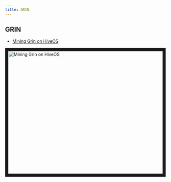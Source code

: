 ```yaml
---
title: GRIN
---
```


## GRIN
- <a href="https://www.youtube.com/watch?v=OhKs95AAO5c">Mining Grin on HiveOS</a>

<a href="http://www.youtube.com/watch?feature=player_embedded&v=OhKs95AAO5c
" target="_blank"><img src="http://img.youtube.com/vi/OhKs95AAO5c/0.jpg"
alt="Mining Grin on HiveOS" width="630" height="400" border="10" /></a>
